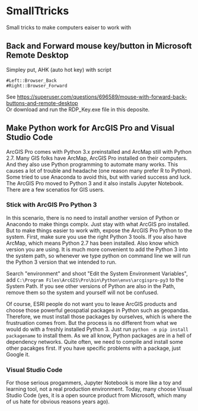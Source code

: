# SmallTtricks
Small tricks to make computers eaiser to work with

## Back and Forward mouse key/button in Microsoft Remote Desktop 
Simpley put, AHK (auto hot key) with script 
```
#Left::Browser_Back
#Right::Browser_Forward
``` 
See https://superuser.com/questions/696589/mouse-with-forward-back-buttons-and-remote-desktop </br>
Or download and run the RDP_Key.exe file in this deposite. 

## Make Python work for ArcGIS Pro and Visual Studio Code
ArcGIS Pro comes with Python 3.x preinstalled and ArcMap still with Python 2.7. Many GIS folks have ArcMap, ArcGIS Pro installed on their computers. And they also use Python programming to automate many works. This causes a lot of trouble and headache (one reason many prefer R to Python). Some tried to use Anaconda to avoid this, but with varied success and luck. The ArcGIS Pro moved to Python 3 and it also installs  Jupyter Notebook. There are a few scenatios for GIS users.

### Stick with ArcGIS Pro Python 3
In this scenario, there is no need to install another version of Python or Anacondo to make things complx. Just stay with what ArcGIS pro installed. But to make things easier to work with, expose the ArcGIS Pro Python to the system. First, make sure you use the right Python 3 tools. If you also have ArcMap, which means Python 2.7 has been installed. Also know which version you are using. It is much more convenient to add the Python 3 into the system path, so whenever we type python on command line we will run the Python 3 version that we intended to run. 

Search "environment" and shoot "Edit the System Environment Variables", add ```C:\Program Files\ArcGIS\Pro\bin\Python\envs\arcgispro-py3``` to the System Path. If you see other versions of Python are also in the Path, remove them so the system and yourself will not be confused.

Of course, ESRI people do not want you to leave ArcGIS products and choose those powerful geospatial packages in Python such as geopandas. Therefore, we must install those packages by ourselves, which is where the frustruation comes from. But the process is no different from what we would do with a freshly installed Python 3. Just run ```python -m pip install packagename``` to install them. As we all know, Python packages are in a hell of dependency networks. Quite often, we need to compile and install some other pacakges first. If you have specific problems with a package, just Google it. 

### Visual Studio Code
For those serious progammers, Jupyter Notebook is more like a toy and learning tool, not a real production environment. Today, many choose Visual Studio Code (yes, it is a open source product from Microsoft, which many of us hate for obvious reasons years ago). 
